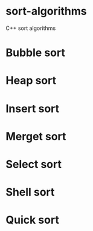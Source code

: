 # sort-algorithms
C++ sort algorithms

# Bubble sort

# Heap sort

# Insert sort

# Merget sort

# Select sort

# Shell sort

# Quick sort


